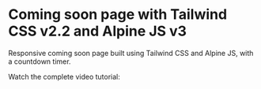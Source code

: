 # Coming soon page with Tailwind CSS v2.2 and Alpine JS v3

Responsive coming soon page built using Tailwind CSS and Alpine JS, with a countdown timer.

Watch the complete video tutorial:
